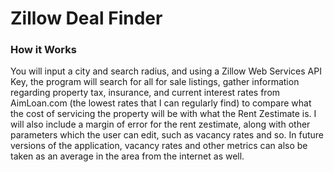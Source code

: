 # Zillow Deal Finder

### How it Works
You will input a city and search radius, and using a Zillow Web Services API Key, the program will search for all for sale listings, gather information regarding property tax, insurance, and current interest rates from AimLoan.com (the lowest rates that I can regularly find) to compare what the cost of servicing the property will be with what the Rent Zestimate is. I will also include a margin of error for the rent zestimate, along with other parameters which the user can edit, such as vacancy rates and so. In future versions of the application, vacancy rates and other metrics can also be taken as an average in the area from the internet as well.